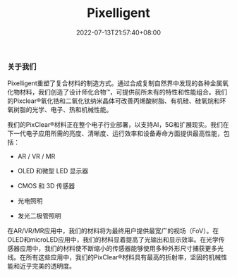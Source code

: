 ﻿---
weight: 
title: "Pixelligent"
description: "Pixelligent"
date: 2022-07-13T21:57:40+08:00
lastmod: 2022-07-13T16:45:40+08:00
draft: false
authors: ["MineW"]
featuredImage: "271.jpg"
link: "https://www.pixelligent.com/"
tags: ["Pixelligent","开发者服务"]
categories: ["navigation"]
navigation: ["开发者服务"]
lightgallery: true
toc: true
pinned: false
recommend: false
recommend1: false
---
### 关于我们

Pixelligent重塑了复合材料的制造方式。通过合成复制自然界中发现的各种金属氧化物材料，我们创造了设计师化合物™，可提供前所未有的特性和性能组合。我们的Pixclear®氧化锆和二氧化钛纳米晶体可改善丙烯酸树脂、有机硅、硅氧烷和环氧树脂的光学、电子、热和机械性能。

我们的PixClear®材料正在整个电子行业部署，以支持AI，5G和扩展现实。我们在下一代电子应用所需的亮度、清晰度、运行效率和设备寿命方面提供最高性能，包括：

- AR / VR / MR

- OLED 和微型 LED 显示器

- CMOS 和 3D 传感器

- 光电照明

- 发光二极管照明

在AR/VR/MR应用中，我们的材料将为最终用户提供最宽广的视场（FoV）。在OLED和microLED应用中，我们的材料显着提高了光输出和显示效率。在光学传感器应用中，我们的材料使不断缩小的传感器能够使用多种外形尺寸捕获更多光线。在所有这些应用中，我们的PixClear®材料具有最高的折射率，坚固的机械性能和近乎完美的透明度。
